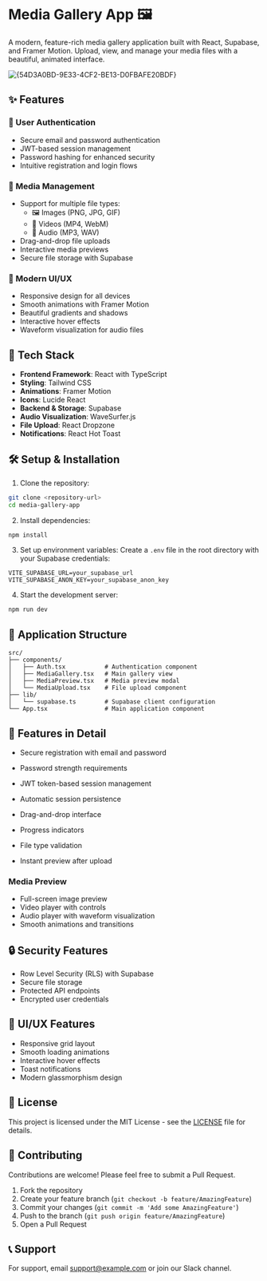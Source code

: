 ﻿# Media Gallery App 🖼️

A modern, feature-rich media gallery application built with React, Supabase, and Framer Motion. Upload, view, and manage your media files with a beautiful, animated interface.

![{54D3A0BD-9E33-4CF2-BE13-D0FBAFE20BDF}](https://github.com/user-attachments/assets/48272f29-5a7c-4e00-9e6f-9cdd3a3475bd)


## ✨ Features

### 🔐 User Authentication
- Secure email and password authentication
- JWT-based session management
- Password hashing for enhanced security
- Intuitive registration and login flows

### 📁 Media Management
- Support for multiple file types:
  - 🖼️ Images (PNG, JPG, GIF)
  - 🎥 Videos (MP4, WebM)
  - 🎵 Audio (MP3, WAV)
- Drag-and-drop file uploads
- Interactive media previews
- Secure file storage with Supabase

### 🎨 Modern UI/UX
- Responsive design for all devices
- Smooth animations with Framer Motion
- Beautiful gradients and shadows
- Interactive hover effects
- Waveform visualization for audio files

## 🚀 Tech Stack

- **Frontend Framework**: React with TypeScript
- **Styling**: Tailwind CSS
- **Animations**: Framer Motion
- **Icons**: Lucide React
- **Backend & Storage**: Supabase
- **Audio Visualization**: WaveSurfer.js
- **File Upload**: React Dropzone
- **Notifications**: React Hot Toast

## 🛠️ Setup & Installation

1. Clone the repository:
```bash
git clone <repository-url>
cd media-gallery-app
```

2. Install dependencies:
```bash
npm install
```

3. Set up environment variables:
Create a `.env` file in the root directory with your Supabase credentials:
```env
VITE_SUPABASE_URL=your_supabase_url
VITE_SUPABASE_ANON_KEY=your_supabase_anon_key
```

4. Start the development server:
```bash
npm run dev
```

## 📱 Application Structure

```
src/
├── components/
│   ├── Auth.tsx           # Authentication component
│   ├── MediaGallery.tsx   # Main gallery view
│   ├── MediaPreview.tsx   # Media preview modal
│   └── MediaUpload.tsx    # File upload component
├── lib/
│   └── supabase.ts        # Supabase client configuration
└── App.tsx                # Main application component
```

## 🎯 Features in Detail



- Secure registration with email and password
- Password strength requirements
- JWT token-based session management
- Automatic session persistence



- Drag-and-drop interface
- Progress indicators
- File type validation
- Instant preview after upload

### Media Preview
- Full-screen image preview
- Video player with controls
- Audio player with waveform visualization
- Smooth animations and transitions

## 🔒 Security Features

- Row Level Security (RLS) with Supabase
- Secure file storage
- Protected API endpoints
- Encrypted user credentials

## 🎨 UI/UX Features

- Responsive grid layout
- Smooth loading animations
- Interactive hover effects
- Toast notifications
- Modern glassmorphism design

## 📝 License

This project is licensed under the MIT License - see the [LICENSE](LICENSE) file for details.

## 🤝 Contributing

Contributions are welcome! Please feel free to submit a Pull Request.

1. Fork the repository
2. Create your feature branch (`git checkout -b feature/AmazingFeature`)
3. Commit your changes (`git commit -m 'Add some AmazingFeature'`)
4. Push to the branch (`git push origin feature/AmazingFeature`)
5. Open a Pull Request

## 📞 Support

For support, email support@example.com or join our Slack channel.
